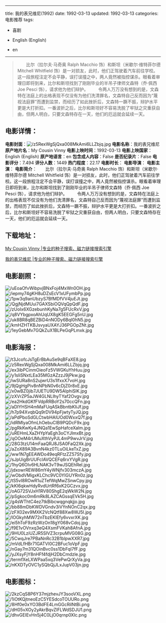 
---
title: 我的表兄维尼(1992)
date: 1992-03-13
updated: 1992-03-13
categories: 电影推荐
tags:
- 喜剧

- English (English)
- en
---


> 　　比尔（拉尔夫·马奇奥 Ralph Macchio 饰）和斯坦（米歇尔·维特菲尔德 Mitchell Whitfield 饰）是一对损友，此时，他们正驾驶着汽车前往学校。这一段旅程注定不会平静，误打误撞之中，两人竟然被指控谋杀。眼看着审理日即将到来，比尔和斯坦找到了刚刚毕业的半吊子律师文森特（乔·佩西 Joe Pesci 饰），请求他为他们辩护。  　　令两人万万没有想到的是，文森特在法庭上的出格表现不仅没有为他们洗清罪名，文森特自己反而因为“蔑视法庭罪”而遭到监禁，而经历了如此挫折后，文森特一蹶不振，辩护水平更是大打折扣。一番波折之后，比尔和斯坦好不容易洗脱了牢狱之灾重获自由，但两人明白，只要文森特存在一天，他们的厄运就会延续一天。

## **电影详情**：

**电影封面**：<img src="https://image.tmdb.org/t/p/w200/z5RexWgSjQxa008MkAmi6LLZbjq.jpg" alt="/z5RexWgSjQxa008MkAmi6LLZbjq.jpg" title="/z5RexWgSjQxa008MkAmi6LLZbjq.jpg">
**电影名称**：我的表兄维尼
**原产地片名**：My Cousin Vinny
**电影上映时间**：1992-03-13
**电影上映国家**：English (English)
**原产地语言**：en
**包含成人内容**：False
**是否纪录片**：False
**电影评分**：7.494
**评分人数**：1449
**热门程度**：22.17
**电影时长**：
**电影导演**：
**电影主演**：
**电影简介**：　　比尔（拉尔夫·马奇奥 Ralph Macchio 饰）和斯坦（米歇尔·维特菲尔德 Mitchell Whitfield 饰）是一对损友，此时，他们正驾驶着汽车前往学校。这一段旅程注定不会平静，误打误撞之中，两人竟然被指控谋杀。眼看着审理日即将到来，比尔和斯坦找到了刚刚毕业的半吊子律师文森特（乔·佩西 Joe Pesci 饰），请求他为他们辩护。  　　令两人万万没有想到的是，文森特在法庭上的出格表现不仅没有为他们洗清罪名，文森特自己反而因为“蔑视法庭罪”而遭到监禁，而经历了如此挫折后，文森特一蹶不振，辩护水平更是大打折扣。一番波折之后，比尔和斯坦好不容易洗脱了牢狱之灾重获自由，但两人明白，只要文森特存在一天，他们的厄运就会延续一天。

## **下载地址**：
[My Cousin Vinny |专业的种子搜索、磁力链接搜索引擎](https://movie.amd794.com:2083/?search=My%20Cousin%20Vinny&ordering=&mode=match_phrase&page_size=10&page=1)

[我的表兄维尼 |专业的种子搜索、磁力链接搜索引擎](https://movie.amd794.com:2083/?search=%E6%88%91%E7%9A%84%E8%A1%A8%E5%85%84%E7%BB%B4%E5%B0%BC&ordering=&mode=match_phrase&page_size=10&page=1)
 

## **电影剧照**：
<img src="https://image.tmdb.org/t/p/original/uEoaOfvWibpvjBNxFoj4MxWn0OH.jpg" alt="/uEoaOfvWibpvjBNxFoj4MxWn0OH.jpg" title="/uEoaOfvWibpvjBNxFoj4MxWn0OH.jpg"><img src="https://image.tmdb.org/t/p/original/iepmy74gKH8uDZsEcV1xUFymbPp.jpg" alt="/iepmy74gKH8uDZsEcV1xUFymbPp.jpg" title="/iepmy74gKH8uDZsEcV1xUFymbPp.jpg"><img src="https://image.tmdb.org/t/p/original/1pw3q9anUbzyS7BfMDfVV4juEJt.jpg" alt="/1pw3q9anUbzyS7BfMDfVV4juEJt.jpg" title="/1pw3q9anUbzyS7BfMDfVV4juEJt.jpg"><img src="https://image.tmdb.org/t/p/original/QgjNjdMUui7GAXSbiOQVqQpQdF.jpg" alt="/QgjNjdMUui7GAXSbiOQVqQpQdF.jpg" title="/QgjNjdMUui7GAXSbiOQVqQpQdF.jpg"><img src="https://image.tmdb.org/t/p/original/zUoIx6XGzebunhKyNa7g5FUcRxV.jpg" alt="/zUoIx6XGzebunhKyNa7g5FUcRxV.jpg" title="/zUoIx6XGzebunhKyNa7g5FUcRxV.jpg"><img src="https://image.tmdb.org/t/p/original/q8VYbgpxoAhUqUX8gK5EEGFg5nU.jpg" alt="/q8VYbgpxoAhUqUX8gK5EEGFg5nU.jpg" title="/q8VYbgpxoAhUqUX8gK5EEGFg5nU.jpg"><img src="https://image.tmdb.org/t/p/original/uk8BR8qBEZBiD4nNODy6BqI0hN5.jpg" alt="/uk8BR8qBEZBiD4nNODy6BqI0hN5.jpg" title="/uk8BR8qBEZBiD4nNODy6BqI0hN5.jpg"><img src="https://image.tmdb.org/t/p/original/kmHZHTKBJsvyaUXAYJ36PGOpZNt.jpg" alt="/kmHZHTKBJsvyaUXAYJ36PGOpZNt.jpg" title="/kmHZHTKBJsvyaUXAYJ36PGOpZNt.jpg"><img src="https://image.tmdb.org/t/p/original/1eyGebMv7GQkZuX1BLPeGqPLmxk.jpg" alt="/1eyGebMv7GQkZuX1BLPeGqPLmxk.jpg" title="/1eyGebMv7GQkZuX1BLPeGqPLmxk.jpg">

## **电影海报**：
<img src="https://image.tmdb.org/t/p/original/t3JcofcJsTgErBbAuSe9qBFaXE8.jpg" alt="/t3JcofcJsTgErBbAuSe9qBFaXE8.jpg" title="/t3JcofcJsTgErBbAuSe9qBFaXE8.jpg"><img src="https://image.tmdb.org/t/p/original/z5RexWgSjQxa008MkAmi6LLZbjq.jpg" alt="/z5RexWgSjQxa008MkAmi6LLZbjq.jpg" title="/z5RexWgSjQxa008MkAmi6LLZbjq.jpg"><img src="https://image.tmdb.org/t/p/original/ex3ibPCinmOieoFz5VWGKuYhHuu.jpg" alt="/ex3ibPCinmOieoFz5VWGKuYhHuu.jpg" title="/ex3ibPCinmOieoFz5VWGKuYhHuu.jpg"><img src="https://image.tmdb.org/t/p/original/y1sIiSNxtLEa35MGzAZzzJ9jPkw.jpg" alt="/y1sIiSNxtLEa35MGzAZzzJ9jPkw.jpg" title="/y1sIiSNxtLEa35MGzAZzzJ9jPkw.jpg"><img src="https://image.tmdb.org/t/p/original/iwSURa8nS2ujwrU3s1lfxxX7voH.jpg" alt="/iwSURa8nS2ujwrU3s1lfxxX7voH.jpg" title="/iwSURa8nS2ujwrU3s1lfxxX7voH.jpg"><img src="https://image.tmdb.org/t/p/original/9jQgHgPiv8nNPbN0v6cDjZ0r8xE.jpg" alt="/9jQgHgPiv8nNPbN0v6cDjZ0r8xE.jpg" title="/9jQgHgPiv8nNPbN0v6cDjZ0r8xE.jpg"><img src="https://image.tmdb.org/t/p/original/x0wBZ0jib7JUETU9DW5AIphiSlK.jpg" alt="/x0wBZ0jib7JUETU9DW5AIphiSlK.jpg" title="/x0wBZ0jib7JUETU9DW5AIphiSlK.jpg"><img src="https://image.tmdb.org/t/p/original/zXVrZP5aJW4GLNLIhyTYaf2Ovgv.jpg" alt="/zXVrZP5aJW4GLNLIhyTYaf2Ovgv.jpg" title="/zXVrZP5aJW4GLNLIhyTYaf2Ovgv.jpg"><img src="https://image.tmdb.org/t/p/original/ea2HkdGKfFVdpRRBoY2s70ccQFn.jpg" alt="/ea2HkdGKfFVdpRRBoY2s70ccQFn.jpg" title="/ea2HkdGKfFVdpRRBoY2s70ccQFn.jpg"><img src="https://image.tmdb.org/t/p/original/aDIYHSH4mMaFUqASkBbntbKIiJf.jpg" alt="/aDIYHSH4mMaFUqASkBbntbKIiJf.jpg" title="/aDIYHSH4mMaFUqASkBbntbKIiJf.jpg"><img src="https://image.tmdb.org/t/p/original/h7p94XvqbQq9rDV94pFjwtyTyJQ.jpg" alt="/h7p94XvqbQq9rDV94pFjwtyTyJQ.jpg" title="/h7p94XvqbQq9rDV94pFjwtyTyJQ.jpg"><img src="https://image.tmdb.org/t/p/original/aPdPboSdGLCtwbHAlUOd0WxxQ7f.jpg" alt="/aPdPboSdGLCtwbHAlUOd0WxxQ7f.jpg" title="/aPdPboSdGLCtwbHAlUOd0WxxQ7f.jpg"><img src="https://image.tmdb.org/t/p/original/idRMlyaOfmLhOebuCIB9PQDcF9x.jpg" alt="/idRMlyaOfmLhOebuCIB9PQDcF9x.jpg" title="/idRMlyaOfmLhOebuCIB9PQDcF9x.jpg"><img src="https://image.tmdb.org/t/p/original/pgRkKwKy4JNQa1EwSpHafceXalm.jpg" alt="/pgRkKwKy4JNQa1EwSpHafceXalm.jpg" title="/pgRkKwKy4JNQa1EwSpHafceXalm.jpg"><img src="https://image.tmdb.org/t/p/original/uREHmLXaZHYpYaEgh3oCYJlmxBt.jpg" alt="/uREHmLXaZHYpYaEgh3oCYJlmxBt.jpg" title="/uREHmLXaZHYpYaEgh3oCYJlmxBt.jpg"><img src="https://image.tmdb.org/t/p/original/qOOeM4rUMuXthVyPJL4mP9wvJrV.jpg" alt="/qOOeM4rUMuXthVyPJL4mP9wvJrV.jpg" title="/qOOeM4rUMuXthVyPJL4mP9wvJrV.jpg"><img src="https://image.tmdb.org/t/p/original/28G3tzU14mFaaQRJ8JSA0FaQ2Xk.jpg" alt="/28G3tzU14mFaaQRJ8JSA0FaQ2Xk.jpg" title="/28G3tzU14mFaaQRJ8JSA0FaQ2Xk.jpg"><img src="https://image.tmdb.org/t/p/original/aZoX89A3BvnN4kz0TLuOiLkeTxZ.jpg" alt="/aZoX89A3BvnN4kz0TLuOiLkeTxZ.jpg" title="/aZoX89A3BvnN4kz0TLuOiLkeTxZ.jpg"><img src="https://image.tmdb.org/t/p/original/ww1N7gEEAWDo49eqRFtzZZ57Sfy.jpg" alt="/ww1N7gEEAWDo49eqRFtzZZ57Sfy.jpg" title="/ww1N7gEEAWDo49eqRFtzZZ57Sfy.jpg"><img src="https://image.tmdb.org/t/p/original/sJpUigBrUUFcIAVQCEFq6rxYVgR.jpg" alt="/sJpUigBrUUFcIAVQCEFq6rxYVgR.jpg" title="/sJpUigBrUUFcIAVQCEFq6rxYVgR.jpg"><img src="https://image.tmdb.org/t/p/original/1hyQ6OIv6HLNAK3vT9wJSQEhRel.jpg" alt="/1hyQ6OIv6HLNAK3vT9wJSQEhRel.jpg" title="/1hyQ6OIv6HLNAK3vT9wJSQEhRel.jpg"><img src="https://image.tmdb.org/t/p/original/jdxowrREW86mY4yWNjfv303mczA.jpg" alt="/jdxowrREW86mY4yWNjfv303mczA.jpg" title="/jdxowrREW86mY4yWNjfv303mczA.jpg"><img src="https://image.tmdb.org/t/p/original/wObdVMigxKLChc9VC0YIGUYRn0z.jpg" alt="/wObdVMigxKLChc9VC0YIGUYRn0z.jpg" title="/wObdVMigxKLChc9VC0YIGUYRn0z.jpg"><img src="https://image.tmdb.org/t/p/original/tS5vI8ROwR1uZTefWqMwZSnwCpy.jpg" alt="/tS5vI8ROwR1uZTefWqMwZSnwCpy.jpg" title="/tS5vI8ROwR1uZTefWqMwZSnwCpy.jpg"><img src="https://image.tmdb.org/t/p/original/kKI6qkwHdyRvdUrtRf6xK2GCzvx.jpg" alt="/kKI6qkwHdyRvdUrtRf6xK2GCzvx.jpg" title="/kKI6qkwHdyRvdUrtRf6xK2GCzvx.jpg"><img src="https://image.tmdb.org/t/p/original/oAG72SVJxH1RV80ShgE2qWkW2N.jpg" alt="/oAG72SVJxH1RV80ShgE2qWkW2N.jpg" title="/oAG72SVJxH1RV80ShgE2qWkW2N.jpg"><img src="https://image.tmdb.org/t/p/original/pSgkoc0m6mRk8LAZCAGssqEVk5H.jpg" alt="/pSgkoc0m6mRk8LAZCAGssqEVk5H.jpg" title="/pSgkoc0m6mRk8LAZCAGssqEVk5H.jpg"><img src="https://image.tmdb.org/t/p/original/g4sWThtC4ez7tkBibcwqgnqkjjo.jpg" alt="/g4sWThtC4ez7tkBibcwqgnqkjjo.jpg" title="/g4sWThtC4ez7tkBibcwqgnqkjjo.jpg"><img src="https://image.tmdb.org/t/p/original/bb88mDbKWDVGndv3iVYnNOnC2qx.jpg" alt="/bb88mDbKWDVGndv3iVYnNOnC2qx.jpg" title="/bb88mDbKWDVGndv3iVYnNOnC2qx.jpg"><img src="https://image.tmdb.org/t/p/original/zFX02ev9MXK2VcNQtf88Xw8WJ5I.jpg" alt="/zFX02ev9MXK2VcNQtf88Xw8WJ5I.jpg" title="/zFX02ev9MXK2VcNQtf88Xw8WJ5I.jpg"><img src="https://image.tmdb.org/t/p/original/lOGkyhMW72nTbzEKIEfy6vvxrXK.jpg" alt="/lOGkyhMW72nTbzEKIEfy6vvxrXK.jpg" title="/lOGkyhMW72nTbzEKIEfy6vvxrXK.jpg"><img src="https://image.tmdb.org/t/p/original/ei5hToF9zRzWzOn18gY068vCdoj.jpg" alt="/ei5hToF9zRzWzOn18gY068vCdoj.jpg" title="/ei5hToF9zRzWzOn18gY068vCdoj.jpg"><img src="https://image.tmdb.org/t/p/original/f9E1vOVnxq3eQ4XsmFVKah8AfnA.jpg" alt="/f9E1vOVnxq3eQ4XsmFVKah8AfnA.jpg" title="/f9E1vOVnxq3eQ4XsmFVKah8AfnA.jpg"><img src="https://image.tmdb.org/t/p/original/9HU0LziUZJR5SIVZ3crpuMVG08G.jpg" alt="/9HU0LziUZJR5SIVZ3crpuMVG08G.jpg" title="/9HU0LziUZJR5SIVZ3crpuMVG08G.jpg"><img src="https://image.tmdb.org/t/p/original/5CwqJre7PBaNnRc32B1blpwXXR7.jpg" alt="/5CwqJre7PBaNnRc32B1blpwXXR7.jpg" title="/5CwqJre7PBaNnRc32B1blpwXXR7.jpg"><img src="https://image.tmdb.org/t/p/original/mVdLfHBr71GATVI0C2BFuc1oVpF.jpg" alt="/mVdLfHBr71GATVI0C2BFuc1oVpF.jpg" title="/mVdLfHBr71GATVI0C2BFuc1oVpF.jpg"><img src="https://image.tmdb.org/t/p/original/nGay7m31QOinBvc0ss1DbFqI7fF.jpg" alt="/nGay7m31QOinBvc0ss1DbFqI7fF.jpg" title="/nGay7m31QOinBvc0ss1DbFqI7fF.jpg"><img src="https://image.tmdb.org/t/p/original/yJXsyFjY8nHFf4fdjH2DbCmdzle.jpg" alt="/yJXsyFjY8nHFf4fdjH2DbCmdzle.jpg" title="/yJXsyFjY8nHFf4fdjH2DbCmdzle.jpg"><img src="https://image.tmdb.org/t/p/original/termfXeLXWPaa5xq3VePwQrXyVa.jpg" alt="/termfXeLXWPaa5xq3VePwQrXyVa.jpg" title="/termfXeLXWPaa5xq3VePwQrXyVa.jpg"><img src="https://image.tmdb.org/t/p/original/nKXDTyOVC1ySQbQjJLxJupV03jn.jpg" alt="/nKXDTyOVC1ySQbQjJLxJupV03jn.jpg" title="/nKXDTyOVC1ySQbQjJLxJupV03jn.jpg">

## **电影图标**：
<img src="https://image.tmdb.org/t/p/original/2kzCqS8P6Y37mjzhevJY3sooVXL.png" alt="/2kzCqS8P6Y37mjzhevJY3sooVXL.png" title="/2kzCqS8P6Y37mjzhevJY3sooVXL.png"><img src="https://image.tmdb.org/t/p/original/1iOtKQjtneoEzC5YESdcoTOUURo.png" alt="/1iOtKQjtneoEzC5YESdcoTOUURo.png" title="/1iOtKQjtneoEzC5YESdcoTOUURo.png"><img src="https://image.tmdb.org/t/p/original/8Hf0e0xYO3BdFE4LmGGcRilNtBi.png" alt="/8Hf0e0xYO3BdFE4LmGGcRilNtBi.png" title="/8Hf0e0xYO3BdFE4LmGGcRilNtBi.png"><img src="https://image.tmdb.org/t/p/original/dH05vXOy2yAkrBqvZlFLWdSDJU1.png" alt="/dH05vXOy2yAkrBqvZlFLWdSDJU1.png" title="/dH05vXOy2yAkrBqvZlFLWdSDJU1.png"><img src="https://image.tmdb.org/t/p/original/dhvGEIEvHn5j4C0LjO0qrnp0Xlc.png" alt="/dhvGEIEvHn5j4C0LjO0qrnp0Xlc.png" title="/dhvGEIEvHn5j4C0LjO0qrnp0Xlc.png">
